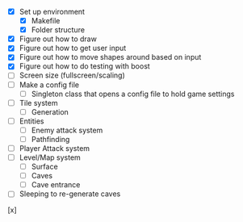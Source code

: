 - [x] Set up environment
    - [x] Makefile
    - [X] Folder structure
- [x] Figure out how to draw
- [x] Figure out how to get user input
- [x] Figure out how to move shapes around based on input
- [x] Figure out how to do testing with boost
- [ ] Screen size (fullscreen/scaling)
- [ ] Make a config file 
    - [ ] Singleton class that opens a config file to hold game settings
- [ ] Tile system
    - [ ] Generation
- [ ] Entities
    - [ ] Enemy attack system
    - [ ] Pathfinding
- [ ] Player Attack system
- [ ] Level/Map system
    - [ ] Surface
    - [ ] Caves
    - [ ] Cave entrance 
- [ ] Sleeping to re-generate caves

[x]
